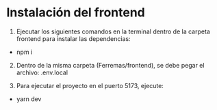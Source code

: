 # Instalación del frontend

1. Ejecutar los siguientes comandos en la terminal dentro de la carpeta frontend para instalar las dependencias:
- npm i

2. Dentro de la misma carpeta (Ferremas/frontend), se debe pegar el archivo:
.env.local

3. Para ejecutar el proyecto en el puerto 5173, ejecute:
- yarn dev
